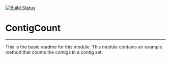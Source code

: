 [![Build Status](https://travis-ci.org/fangfang/ContigCount.svg?branch=master)](https://travis-ci.org/fangfang/ContigCount)

# ContigCount
---

This is the basic readme for this module. This module contains an example method that counts the contigs in a contig set.